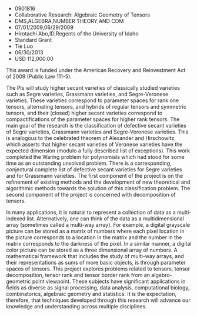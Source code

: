 
* 0901816
* Collaborative Research: Algebraic Geometry of Tensors
* DMS,ALGEBRA,NUMBER THEORY,AND COM
* 07/01/2009,06/29/2009
* Hirotachi Abo,ID,Regents of the University of Idaho
* Standard Grant
* Tie Luo
* 06/30/2013
* USD 112,000.00

This award is funded under the American Recovery and Reinvestment Act of 2009
(Public Law 111-5).

The PIs will study higher secant varieties of classically studied varieties such
as Segre varieties, Grassmann varieties, and Segre-Veronese varieties. These
varieties correspond to parameter spaces for rank one tensors, alternating
tensors, and hybrids of regular tensors and symmetric tensors, and their
(closed) higher secant varieties correspond to compactifications of the
parameter spaces for higher rank tensors. The main goal of the research is the
classification of defective secant varieties of Segre varieties, Grassmann
varieties and Segre-Veronese varieties. This is analogous to the celebrated
theorem of Alexander and Hirschowitz, which asserts that higher secant varieties
of Veronese varieties have the expected dimension (modulo a fully described list
of exceptions). This work completed the Waring problem for polynomials which had
stood for some time as an outstanding unsolved problem. There is a
corresponding, conjectural complete list of defective secant varieties for Segre
varieties and for Grassmann varieties. The first component of the project is on
the refinement of existing methods and the development of new theoretical and
algorithmic methods towards the solution of this classification problem. The
second component of the project is concerned with decomposition of tensors.

In many applications, it is natural to represent a collection of data as a
multi-indexed list. Alternatively, one can think of the data as a
multidimensional array (sometimes called a multi-way array). For example, a
digital grayscale picture can be stored as a matrix of numbers where each pixel
location in the picture corresponds to a location in the matrix and the number
in the matrix corresponds to the darkness of the pixel. In a similar manner, a
digital color picture can be stored as a three dimensional array of numbers. A
mathematical framework that includes the study of multi-way arrays, and their
representations as sums of more basic objects, is through parameter spaces of
tensors. This project explores problems related to tensors, tensor
decomposition, tensor rank and tensor border rank from an algebro-geometric
point viewpoint. These subjects have significant applications in fields as
diverse as signal processing, data analysis, computational biology,
combinatorics, algebraic geometry and statistics. It is the expectation,
therefore, that techniques developed through this research will advance our
knowledge and understanding across multiple disciplines.
